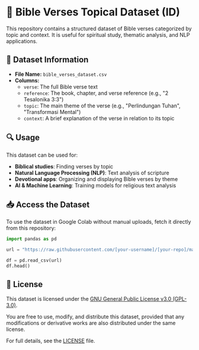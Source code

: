 # 📖 Bible Verses Topical Dataset (ID)

This repository contains a structured dataset of Bible verses categorized by topic and context. It is useful for spiritual study, thematic analysis, and NLP applications.

## 📂 Dataset Information
- **File Name:** `bible_verses_dataset.csv`
- **Columns:**
  - `verse`: The full Bible verse text
  - `reference`: The book, chapter, and verse reference (e.g., "2 Tesalonika 3:3")
  - `topic`: The main theme of the verse (e.g., "Perlindungan Tuhan", "Transformasi Mental")
  - `context`: A brief explanation of the verse in relation to its topic

## 🔍 Usage
This dataset can be used for:
- **Biblical studies**: Finding verses by topic  
- **Natural Language Processing (NLP)**: Text analysis of scripture  
- **Devotional apps**: Organizing and displaying Bible verses by theme  
- **AI & Machine Learning**: Training models for religious text analysis  

## 📥 Access the Dataset
To use the dataset in Google Colab without manual uploads, fetch it directly from this repository:

```python
import pandas as pd

url = "https://raw.githubusercontent.com/[your-username]/[your-repo]/main/bible_verses_dataset.csv"

df = pd.read_csv(url)
df.head()

```
## 📜 License
This dataset is licensed under the [GNU General Public License v3.0 (GPL-3.0)](https://www.gnu.org/licenses/gpl-3.0.en.html).  

You are free to use, modify, and distribute this dataset, provided that any modifications or derivative works are also distributed under the same license.

For full details, see the [LICENSE](LICENSE) file.
